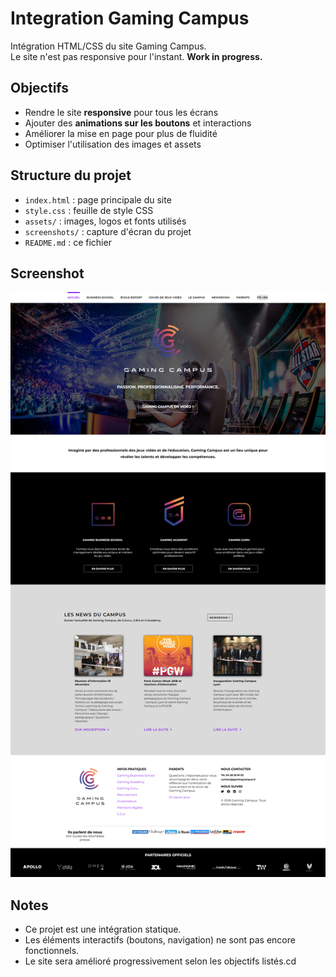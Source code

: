# Integration Gaming Campus

Intégration HTML/CSS du site Gaming Campus.  
Le site n'est pas responsive pour l'instant. **Work in progress.**

## Objectifs

- Rendre le site **responsive** pour tous les écrans
- Ajouter des **animations sur les boutons** et interactions
- Améliorer la mise en page pour plus de fluidité
- Optimiser l'utilisation des images et assets

## Structure du projet

- `index.html` : page principale du site
- `style.css` : feuille de style CSS
- `assets/` : images, logos et fonts utilisés
- `screenshots/` : capture d'écran du projet
- `README.md` : ce fichier

## Screenshot

![Capture du projet](screenshots/fullpage.png)

## Notes

- Ce projet est une intégration statique.
- Les éléments interactifs (boutons, navigation) ne sont pas encore fonctionnels.
- Le site sera amélioré progressivement selon les objectifs listés.cd